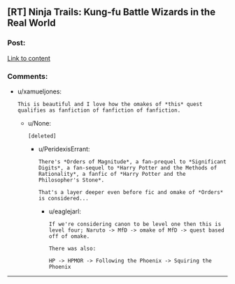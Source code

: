 ## [RT] Ninja Trails: Kung-fu Battle Wizards in the Real World

### Post:

[Link to content](https://forums.sufficientvelocity.com/threads/ninja-trails-kung-fu-battle-wizards-in-the-real-world.34807/)

### Comments:

- u/xamueljones:
  ```
  This is beautiful and I love how the omakes of *this* quest qualifies as fanfiction of fanfiction of fanfiction.
  ```

  - u/None:
    ```
    [deleted]
    ```

    - u/PeridexisErrant:
      ```
      There's *Orders of Magnitude*, a fan-prequel to *Significant Digits*, a fan-sequel to *Harry Potter and the Methods of Rationality*, a fanfic of *Harry Potter and the Philosopher's Stone*.  

      That's a layer deeper even before fic and omake of *Orders* is considered...
      ```

      - u/eaglejarl:
        ```
        If we're considering canon to be level one then this is level four; Naruto -> MfD -> omake of MfD -> quest based off of omake. 

        There was also:

        HP -> HPMOR -> Following the Phoenix -> Squiring the Phoenix
        ```

---

